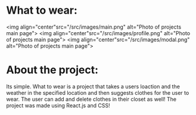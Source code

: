 # What to wear:

<img align="center"src="/src/images/main.png" alt="Photo of projects main page">
<img align="center"src="/src/images/profile.png" alt="Photo of projects main page">
<img align="center"src="/src/images/modal.png" alt="Photo of projects main page">

# About the project:

Its simple. What to wear is a project that takes a users loaction and the weather in the specified location and then suggests clothes for the user to wear. The user can add and delete clothes in their closet as well! The project was made using React.js and CSS!
